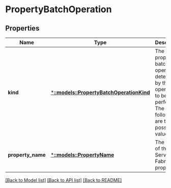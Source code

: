 # PropertyBatchOperation

## Properties
Name | Type | Description | Notes
------------ | ------------- | ------------- | -------------
**kind** | [***::models::PropertyBatchOperationKind**](PropertyBatchOperationKind.md) | The kind of property batch operation, determined by the operation to be performed. The following are the possible values. | [default to null]
**property_name** | [***::models::PropertyName**](PropertyName.md) | The name of the Service Fabric property. | [default to null]

[[Back to Model list]](../README.md#documentation-for-models) [[Back to API list]](../README.md#documentation-for-api-endpoints) [[Back to README]](../README.md)


